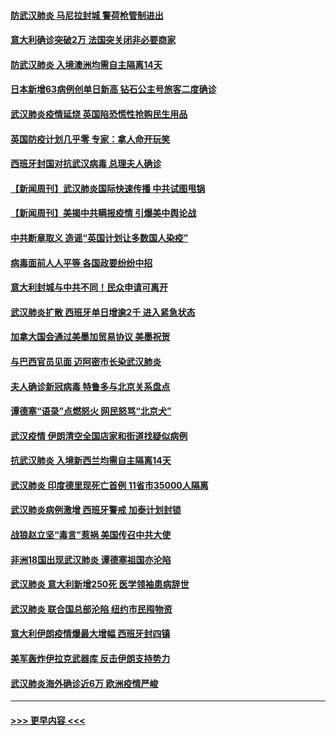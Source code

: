 #### [防武汉肺炎 马尼拉封城 警荷枪管制进出](../pages/prog202/a102800083.md?t=03152102) 
#### [意大利确诊突破2万 法国突关闭非必要商家](../pages/prog202/a102800071.md?t=03152102) 
#### [防武汉肺炎 入境澳洲均需自主隔离14天](../pages/prog202/a102800049.md?t=03152102) 
#### [日本新增63病例创单日新高 钻石公主号旅客二度确诊](../pages/prog202/a102800002.md?t=03152102) 
#### [武汉肺炎疫情延烧 英国陷恐慌性抢购民生用品](../pages/prog202/a102799980.md?t=03152102) 
#### [英国防疫计划几乎零 专家：拿人命开玩笑](../pages/prog202/a102799943.md?t=03152102) 
#### [西班牙封国对抗武汉病毒 总理夫人确诊](../pages/prog202/a102799930.md?t=03152102) 
#### [【新闻周刊】武汉肺炎国际快速传播 中共试图甩锅](../pages/prog202/a102799845.md?t=03152102) 
#### [【新闻周刊】美揭中共瞒报疫情  引爆美中舆论战](../pages/prog202/a102799836.md?t=03152102) 
#### [中共断章取义 造谣“英国计划让多数国人染疫”](../pages/prog202/a102799810.md?t=03152102) 
#### [病毒面前人人平等 各国政要纷纷中招](../pages/prog202/a102799720.md?t=03152102) 
#### [意大利封城与中共不同！民众申请可离开](../pages/prog202/a102799706.md?t=03152102) 
#### [武汉肺炎扩散 西班牙单日增逾2千 进入紧急状态](../pages/prog202/a102799649.md?t=03152102) 
#### [加拿大国会通过美墨加贸易协议  美墨祝贺](../pages/prog202/a102799636.md?t=03152102) 
#### [与巴西官员见面 迈阿密市长染武汉肺炎](../pages/prog202/a102799484.md?t=03152102) 
#### [夫人确诊新冠病毒 特鲁多与北京关系盘点](../pages/prog202/a102799474.md?t=03152102) 
#### [谭德塞“语录”点燃怒火 网民怒骂“北京犬”](../pages/prog202/a102799480.md?t=03152102) 
#### [武汉疫情 伊朗清空全国店家和街道找疑似病例](../pages/prog202/a102799451.md?t=03152102) 
#### [抗武汉肺炎 入境新西兰均需自主隔离14天](../pages/prog202/a102799406.md?t=03152102) 
#### [武汉肺炎 印度德里现死亡首例 11省市35000人隔离](../pages/prog202/a102799379.md?t=03152102) 
#### [武汉肺炎病例激增 西班牙警戒 加泰计划封锁](../pages/prog202/a102799338.md?t=03152102) 
#### [战狼赵立坚“毒言”惹祸 美国传召中共大使](../pages/prog202/a102799314.md?t=03152102) 
#### [非洲18国出现武汉肺炎 谭德塞祖国亦沦陷](../pages/prog202/a102799302.md?t=03152102) 
#### [武汉肺炎 意大利新增250死 医学领袖患病辞世](../pages/prog202/a102799253.md?t=03152102) 
#### [武汉肺炎 联合国总部沦陷 纽约市民囤物资](../pages/prog202/a102799239.md?t=03152102) 
#### [意大利伊朗疫情爆最大增幅 西班牙封四镇](../pages/prog202/a102798969.md?t=03152102) 
#### [美军轰炸伊拉克武器库 反击伊朗支持势力](../pages/prog202/a102799127.md?t=03152102) 
#### [武汉肺炎海外确诊近6万 欧洲疫情严峻](../pages/prog202/a102799147.md?t=03152102) 

----
#### [ >>> 更早内容 <<< ](../indexes/prog202-earlier.md)
